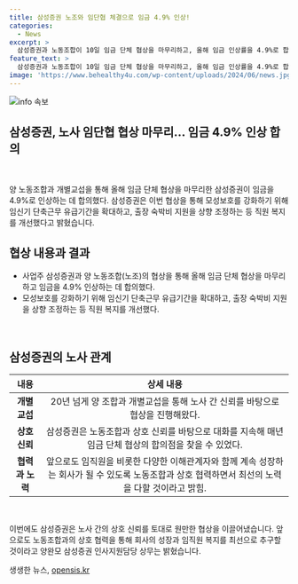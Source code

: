 ```yaml
---
title: 삼성증권 노조와 임단협 체결으로 임금 4.9% 인상!
categories:
  - News
excerpt: >
  삼성증권과 노동조합이 10일 임금 단체 협상을 마무리하고, 올해 임금 인상률을 4.9%로 합의했다. 삼성증권은 임신기 단축근무 유급기간을 확대하고 출장 숙박비 지원을 상향하는 등 직원 복지도 개선했다. 노사간의 원만한 협상으로 갈등없이 합의되었으며, 삼성증권은 앞으로도 노동조합과 협력하여 최선을 다할 것으로 전했다. (150자)
feature_text: >
  삼성증권과 노동조합이 10일 임금 단체 협상을 마무리하고, 올해 임금 인상률을 4.9%로 합의했다. 삼성증권은 임신기 단축근무 유급기간을 확대하고 출장 숙박비 지원을 상향하는 등 직원 복지도 개선했다. 노사간의 원만한 협상으로 갈등없이 합의되었으며, 삼성증권은 앞으로도 노동조합과 협력하여 최선을 다할 것으로 전했다. (150자)
image: 'https://www.behealthy4u.com/wp-content/uploads/2024/06/news.jpg'
---
```


<p><img src="https://www.behealthy4u.com/wp-content/uploads/2024/06/news.jpg" alt="info 속보" /></p>

<h2 data-ke-size="size26">삼성증권, 노사 임단협 협상 마무리... 임금 4.9% 인상 합의</h2>

<p data-ke-size="size16">&nbsp;</p>

<p>양 노동조합과 개별교섭을 통해 올해 임금 단체 협상을 마무리한 삼성증권이 임금을 4.9%로 인상하는 데 합의했다. 삼성증권은 이번 협상을 통해 모성보호를 강화하기 위해 임신기 단축근무 유급기간을 확대하고, 출장 숙박비 지원을 상향 조정하는 등 직원 복지를 개선했다고 밝혔습니다.</p>

<h2 data-ke-size="size26">협상 내용과 결과</h2>

<ul>
<li>사업주 삼성증권과 양 노동조합(노조)의 협상을 통해 올해 임금 단체 협상을 마무리하고 임금을 4.9% 인상하는 데 합의했다.</li>
<li>모성보호를 강화하기 위해 임신기 단축근무 유급기간을 확대하고, 출장 숙박비 지원을 상향 조정하는 등 직원 복지를 개선했다.</li>
</ul>

<p data-ke-size="size16">&nbsp;</p>

<h2 data-ke-size="size26">삼성증권의 노사 관계</h2>

<table>
<thead>
<tr>
<th>내용</th>
<th>상세 내용</th>
</tr>
</thead>
<tbody>
<tr>
<td style="text-align: center; height: 17px;"><b>개별교섭</b></td>
<td style="text-align: center; height: 17px;">20년 넘게 양 조합과 개별교섭을 통해 노사 간 신뢰를 바탕으로 협상을 진행해왔다.</td>
</tr>
<tr>
<td style="text-align: center; height: 17px;"><b>상호 신뢰</b></td>
<td style="text-align: center; height: 17px;">삼성증권은 노동조합과 상호 신뢰를 바탕으로 대화를 지속해 매년 임금 단체 협상의 합의점을 찾을 수 있었다.</td>
</tr>
<tr>
<td style="text-align: center; height: 17px;"><b>협력과 노력</b></td>
<td style="text-align: center; height: 17px;">앞으로도 임직원을 비롯한 다양한 이해관계자와 함께 계속 성장하는 회사가 될 수 있도록 노동조합과 상호 협력하면서 최선의 노력을 다할 것이라고 밝힘.</td>
</tr>
</tbody>
</table>

<p data-ke-size="size16">&nbsp;</p>

<p>이번에도 삼성증권은 노사 간의 상호 신뢰를 토대로 원만한 협상을 이끌어냈습니다. 앞으로도 노동조합과의 상호 협력을 통해 회사의 성장과 임직원 복지를 최선으로 추구할 것이라고 양완모 삼성증권 인사지원담당 상무는 밝혔습니다.</p>
생생한 뉴스, <a href="https://opensis.kr" rel="dofollow">opensis.kr</a>


